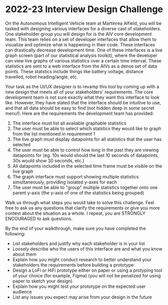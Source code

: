 # 2022-23 Interview Design Challenge

On the Autonomous Intelligent Vehicle team at Martinrea Alfield, you will be tasked with designing various interfaces for a diverse cast of stakeholders. One stakeholder group you will design for is the AIV core development team. This team relies on a set of developer interfaces that allow them to visualize and optimize what is happening in their code. These interfaces can drastically decrease development time. One of these interfaces is a live graph screen (part of our statistical analysis toolkit), where the developer can view live graphs of various statistics over a certain time interval. These statistics are sent to a web interface from the AIVs as a dense set of data points. These statstics include things like battery voltage, distance travelled, robot heading/angle, etc.

Your task as the UI/UX designer is to revamp this tool by coming up with a new design that meets all of your stakeholders' requirements. The core development team is not sure exactly what they want this interface to look like. However, they have stated that the interface should be intuitive to use, and that all data should be easy to find (not hidden deep in some secret menu!). Here are the requirements the development team has provided:

1. The interface must list all available graphable statistics
2. The user must be able to select which statstics they would like to graph from the list mentioned in requirement 1
3. The live graph must display datapoints for all statistics that the user has selected
4. The user must be able to control how long in the past they are viewing datapoints for (eg. 10s would should the last 10 seconds of datapoints, 30s would show 30 seconds, etc.)
5. All datapoints included in the selected time frame must be visible on the live graph
6. The graph interface must support showing multiple statistics simultaneously, providing isolated y-axes for each
7. The user must be able to "group" multiple statistics together onto one parent y-axis (the y-axis of one of the statistics being grouped)

Walk us through what steps you would take to solve this challenge. Feel free to ask us any questions that clarify the requirements or give you more context about the situation as a whole. I repeat, you are STRONGLY ENCOURAGED to ask questions.

By the end of your walkthrough, make sure you have completed the following:

- List stakeholders and justify why each stakeholder is in your list
- Loosely describe who the users of this interface are and what you know about them
- Explain how you might conduct research to better understand your stakeholders the requirements before building a prototype
- Design a LoFi or HiFi prototype either on paper or using a protyping tool of your choice (for example, Figma) (you will not be penalized for using paper to sketch your design)
- Explain how you might test your prototype on the expected user audience
- List any issues you expect may arise from your design in the future